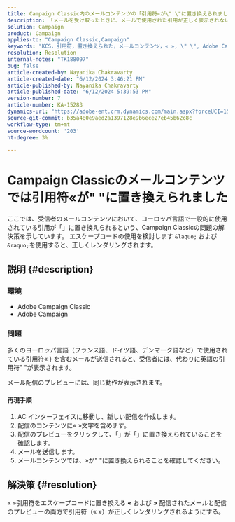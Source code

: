 ```yaml
---
title: Campaign Classic内のメールコンテンツの「引用符«が\" \"に置き換えられました」
description: 「メールを受け取ったときに、メールで使用された引用が正しく表示されないCampaign Classicの問題を解決する方法を説明します。」
solution: Campaign
product: Campaign
applies-to: "Campaign Classic,Campaign"
keywords: "KCS，引用符，置き換えられた，メールコンテンツ，« », \" \", Adobe Campaign, Adobe Campaign Classic"
resolution: Resolution
internal-notes: "TK188097"
bug: false
article-created-by: Nayanika Chakravarty
article-created-date: "6/12/2024 3:46:21 PM"
article-published-by: Nayanika Chakravarty
article-published-date: "6/12/2024 5:39:53 PM"
version-number: 7
article-number: KA-15283
dynamics-url: "https://adobe-ent.crm.dynamics.com/main.aspx?forceUCI=1&pagetype=entityrecord&etn=knowledgearticle&id=a3f6bee5-d228-ef11-840b-0022480a40c2"
source-git-commit: b35a480e9aed2a1397128e9b6ece27eb45b62c8c
workflow-type: tm+mt
source-wordcount: '203'
ht-degree: 3%

---
```


# Campaign Classicのメールコンテンツでは引用符«が&quot; &quot;に置き換えられました


ここでは、受信者のメールコンテンツにおいて、ヨーロッパ言語で一般的に使用されている引用が「」に置き換えられるという、Campaign Classicの問題の解決策を示しています。 エスケープコードの使用を検討します `&laquo;` および `&raquo;`を使用すると、正しくレンダリングされます。

## 説明 {#description}


### <b>環境</b>

- Adobe Campaign Classic
- Adobe Campaign


### <b>問題</b>

多くのヨーロッパ言語（フランス語、ドイツ語、デンマーク語など）で使用されている引用符« } を含むメールが送信されると、受信者には、代わりに英語の引用符&quot; &quot;が表示されます。

メール配信のプレビューには、同じ動作が表示されます。

#### 再現手順

1. AC インターフェイスに移動し、新しい配信を作成します。
2. 配信のコンテンツに« »文字を含めます。
3. 配信のプレビューをクリックして、「」が「」に置き換えられていることを確認します。
4. メールを送信します。
5. メールコンテンツでは、»が&quot; &quot;に置き換えられることを確認してください。



## 解決策 {#resolution}


« »引用符をエスケープコードに置き換える <b>«</b> および <b>»</b> 配信されたメールと配信のプレビューの両方で引用符（« »）が正しくレンダリングされるようにする。
